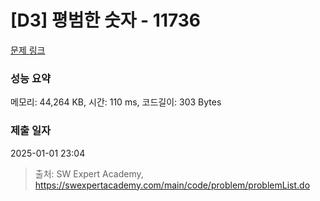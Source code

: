 # [D3] 평범한 숫자 - 11736 

[문제 링크](https://swexpertacademy.com/main/code/problem/problemDetail.do?contestProbId=AXhh-H-KwUcDFARQ) 

### 성능 요약

메모리: 44,264 KB, 시간: 110 ms, 코드길이: 303 Bytes

### 제출 일자

2025-01-01 23:04



> 출처: SW Expert Academy, https://swexpertacademy.com/main/code/problem/problemList.do